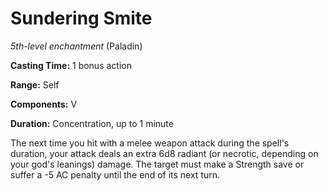 # Sundering Smite
*5th-level enchantment* (Paladin)

**Casting Time:** 1 bonus action

**Range:** Self

**Components:** V

**Duration:** Concentration, up to 1 minute

The next time you hit with a melee weapon attack during the spell's duration, your attack deals an extra 6d8 radiant (or necrotic, depending on your god's leanings) damage. The target must make a Strength save or suffer a -5 AC penalty until the end of its next turn.
